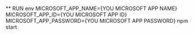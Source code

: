 ** RUN env MICROSOFT_APP_NAME={YOU MICROSOFT APP NAME} MICROSOFT_APP_ID={YOU MICROSOFT APP ID} MICROSOFT_APP_PASSWORD={YOU MICROSOFT APP PASSWORD} npm start